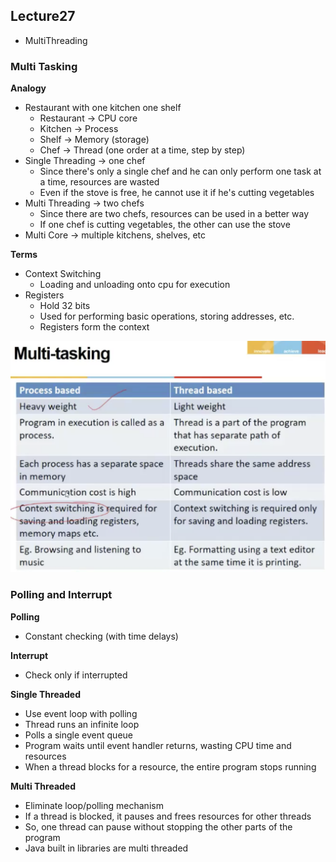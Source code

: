 ## Lecture27
- MultiThreading

### Multi Tasking
**Analogy**
- Restaurant with one kitchen one shelf
	- Restaurant -> CPU core
	- Kitchen -> Process
	- Shelf -> Memory (storage)
	- Chef -> Thread (one order at a time, step by step)
- Single Threading -> one chef
	- Since there's only a single chef and he can only perform one task at a time, resources are wasted
	- Even if the stove is free, he cannot use it if he's cutting vegetables
- Multi Threading -> two chefs
	- Since there are two chefs, resources can be used in a better way
	- If one chef is cutting vegetables, the other can use the stove
- Multi Core -> multiple kitchens, shelves, etc

**Terms**
- Context Switching
	- Loading and unloading onto cpu for execution
- Registers
	- Hold 32 bits
	- Used for performing basic operations, storing addresses, etc.
	- Registers form the context

![multi-tasking](../imgs/Multi%20Tasking.png)

### Polling and Interrupt
**Polling**
- Constant checking (with time delays)

**Interrupt**
- Check only if interrupted

**Single Threaded**
- Use event loop with polling
- Thread runs an infinite loop
- Polls a single event queue
- Program waits until event handler returns, wasting CPU time and resources
- When a thread blocks for a resource, the entire program stops running

**Multi Threaded**
- Eliminate loop/polling mechanism
- If a thread is blocked, it pauses and frees resources for other threads
- So, one thread can pause without stopping the other parts of the program
- Java built in libraries are multi threaded
